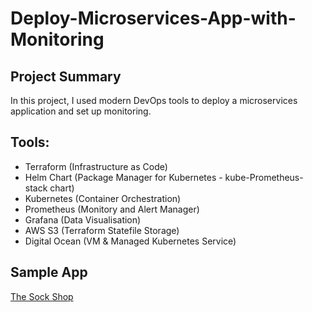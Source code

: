 # Deploy-Microservices-App-with-Monitoring

## Project Summary
In this project, I used modern DevOps tools to deploy a microservices application and set up monitoring.

## Tools: 
* Terraform (Infrastructure as Code)
* Helm Chart (Package Manager for Kubernetes - kube-Prometheus-stack chart)
* Kubernetes (Container Orchestration)
* Prometheus (Monitory and Alert Manager)
* Grafana (Data Visualisation)
* AWS S3 (Terraform Statefile Storage)
* Digital Ocean (VM & Managed Kubernetes Service)

## Sample App
[The Sock Shop](https://github.com/microservices-demo/microservices-demo/tree/master)

